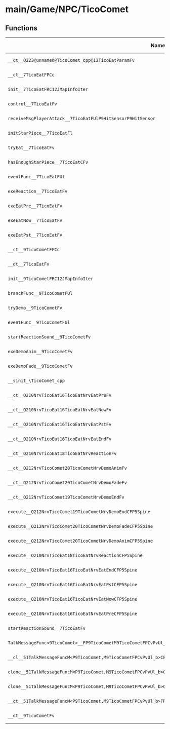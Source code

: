 # main/Game/NPC/TicoComet

## Functions

| Name | Address | Match % |
|------|---------|---------|
| `__ct__Q223@unnamed@TicoComet_cpp@12TicoEatParamFv` | `0x8028DCF0` | :x: (0.0%) |
| `__ct__7TicoEatFPCc` | `0x8028DD34` | :x: (0.0%) |
| `init__7TicoEatFRC12JMapInfoIter` | `0x8028DD80` | :x: (0.0%) |
| `control__7TicoEatFv` | `0x8028DE48` | :x: (0.0%) |
| `receiveMsgPlayerAttack__7TicoEatFUlP9HitSensorP9HitSensor` | `0x8028DEA8` | :x: (0.0%) |
| `initStarPiece__7TicoEatFl` | `0x8028E054` | :x: (0.0%) |
| `tryEat__7TicoEatFv` | `0x8028E060` | :x: (0.0%) |
| `hasEnoughStarPiece__7TicoEatCFv` | `0x8028E0C8` | :x: (0.0%) |
| `eventFunc__7TicoEatFUl` | `0x8028E108` | :x: (0.0%) |
| `exeReaction__7TicoEatFv` | `0x8028E15C` | :x: (0.0%) |
| `exeEatPre__7TicoEatFv` | `0x8028E1CC` | :x: (0.0%) |
| `exeEatNow__7TicoEatFv` | `0x8028E268` | :x: (0.0%) |
| `exeEatPst__7TicoEatFv` | `0x8028E340` | :x: (0.0%) |
| `__ct__9TicoCometFPCc` | `0x8028E394` | :x: (0.0%) |
| `__dt__7TicoEatFv` | `0x8028E3D0` | :x: (0.0%) |
| `init__9TicoCometFRC12JMapInfoIter` | `0x8028E428` | :x: (0.0%) |
| `branchFunc__9TicoCometFUl` | `0x8028E670` | :x: (0.0%) |
| `tryDemo__9TicoCometFv` | `0x8028E6B0` | :x: (0.0%) |
| `eventFunc__9TicoCometFUl` | `0x8028E718` | :x: (0.0%) |
| `startReactionSound__9TicoCometFv` | `0x8028E734` | :x: (0.0%) |
| `exeDemoAnim__9TicoCometFv` | `0x8028E804` | :x: (0.0%) |
| `exeDemoFade__9TicoCometFv` | `0x8028E8C0` | :x: (0.0%) |
| `__sinit_\TicoComet_cpp` | `0x8028E980` | :x: (0.0%) |
| `__ct__Q210NrvTicoEat16TicoEatNrvEatPreFv` | `0x8028E9E8` | :x: (0.0%) |
| `__ct__Q210NrvTicoEat16TicoEatNrvEatNowFv` | `0x8028E9F8` | :x: (0.0%) |
| `__ct__Q210NrvTicoEat16TicoEatNrvEatPstFv` | `0x8028EA08` | :x: (0.0%) |
| `__ct__Q210NrvTicoEat16TicoEatNrvEatEndFv` | `0x8028EA18` | :x: (0.0%) |
| `__ct__Q210NrvTicoEat18TicoEatNrvReactionFv` | `0x8028EA28` | :x: (0.0%) |
| `__ct__Q212NrvTicoComet20TicoCometNrvDemoAnimFv` | `0x8028EA38` | :x: (0.0%) |
| `__ct__Q212NrvTicoComet20TicoCometNrvDemoFadeFv` | `0x8028EA48` | :x: (0.0%) |
| `__ct__Q212NrvTicoComet19TicoCometNrvDemoEndFv` | `0x8028EA58` | :x: (0.0%) |
| `execute__Q212NrvTicoComet19TicoCometNrvDemoEndCFP5Spine` | `0x8028EA68` | :x: (0.0%) |
| `execute__Q212NrvTicoComet20TicoCometNrvDemoFadeCFP5Spine` | `0x8028EA6C` | :x: (0.0%) |
| `execute__Q212NrvTicoComet20TicoCometNrvDemoAnimCFP5Spine` | `0x8028EA74` | :x: (0.0%) |
| `execute__Q210NrvTicoEat18TicoEatNrvReactionCFP5Spine` | `0x8028EA7C` | :x: (0.0%) |
| `execute__Q210NrvTicoEat16TicoEatNrvEatEndCFP5Spine` | `0x8028EA84` | :x: (0.0%) |
| `execute__Q210NrvTicoEat16TicoEatNrvEatPstCFP5Spine` | `0x8028EA88` | :x: (0.0%) |
| `execute__Q210NrvTicoEat16TicoEatNrvEatNowCFP5Spine` | `0x8028EA90` | :x: (0.0%) |
| `execute__Q210NrvTicoEat16TicoEatNrvEatPreCFP5Spine` | `0x8028EA98` | :x: (0.0%) |
| `startReactionSound__7TicoEatFv` | `0x8028EAA0` | :x: (0.0%) |
| `TalkMessageFunc<9TicoComet>__FP9TicoCometM9TicoCometFPCvPvUl_b_51TalkMessageFuncM<P9TicoComet,M9TicoCometFPCvPvUl_b>` | `0x8028EAA4` | :x: (0.0%) |
| `__cl__51TalkMessageFuncM<P9TicoComet,M9TicoCometFPCvPvUl_b>CFUl` | `0x8028EAE4` | :x: (0.0%) |
| `clone__51TalkMessageFuncM<P9TicoComet,M9TicoCometFPCvPvUl_b>CFv` | `0x8028EB14` | :x: (0.0%) |
| `clone__51TalkMessageFuncM<P9TicoComet,M9TicoCometFPCvPvUl_b>CFP7JKRHeap` | `0x8028EB54` | :x: (0.0%) |
| `__ct__51TalkMessageFuncM<P9TicoComet,M9TicoCometFPCvPvUl_b>FRC51TalkMessageFuncM<P9TicoComet,M9TicoCometFPCvPvUl_b>` | `0x8028EB98` | :x: (0.0%) |
| `__dt__9TicoCometFv` | `0x8028EBC8` | :x: (0.0%) |